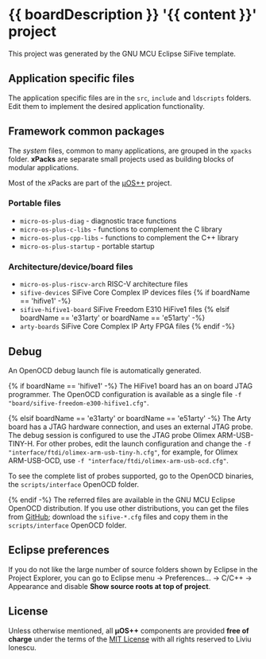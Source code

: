 # {{ boardDescription }} '{{ content }}' project

This project was generated by the GNU MCU Eclipse SiFive template.

## Application specific files

The application specific files are in the `src`, `include` and `ldscripts` folders. Edit them to implement the desired application functionality.

## Framework common packages

The _system_ files, common to many applications, are grouped in the `xpacks` folder. **xPacks** are separate small projects used as building blocks of modular applications.

Most of the xPacks are part of the [µOS++](http://micro-os-plus.github.io) project.

### Portable files

- `micro-os-plus-diag` - diagnostic trace functions
- `micro-os-plus-c-libs` - functions to complement the C library
- `micro-os-plus-cpp-libs` -  functions to complement the C++ library
- `micro-os-plus-startup` - portable startup

### Architecture/device/board files

- `micro-os-plus-riscv-arch` RISC-V architecture files
- `sifive-devices` SiFive Core Complex IP devices files
{% if boardName == 'hifive1' -%}
- `sifive-hifive1-board` SiFive Freedom E310 HiFive1 files
{% elsif boardName == 'e31arty' or boardName == 'e51arty' -%}
- `arty-boards` SiFive Core Complex IP Arty FPGA files
{% endif -%}

## Debug

An OpenOCD debug launch file is automatically generated.

{% if boardName == 'hifive1' -%}
The HiFive1 board has an on board JTAG programmer. The OpenOCD configuration 
is available as a single file `-f "board/sifive-freedom-e300-hifive1.cfg"`.

{% elsif boardName == 'e31arty' or boardName == 'e51arty' -%}
The Arty board has a JTAG hardware connection, and uses an external JTAG probe.
The debug session is configured to use the JTAG probe 
Olimex ARM-USB-TINY-H. For other probes, edit the launch configuration and
change the `-f "interface/ftdi/olimex-arm-usb-tiny-h.cfg"`, for example, for
Olimex ARM-USB-OCD, use `-f "interface/ftdi/olimex-arm-usb-ocd.cfg"`.

To see the complete list of probes supported, go to the
OpenOCD binaries, the `scripts/interface` OpenOCD folder.

{% endif -%}
The referred files are available in the GNU MCU Eclipse OpenOCD distribution. 
If you use other distributions, you can get the files from [GitHub](https://github.com/gnu-mcu-eclipse/openocd/tree/gnu-mcu-eclipse-dev/tcl/board); download the `sifive-*.cfg` files and 
copy them in the `scripts/interface` OpenOCD folder.

## Eclipse preferences

If you do not like the large number of source folders shown by Eclipse in the Project Explorer, you can go to Eclipse menu -> Preferences... -> C/C++ -> Appearance and disable **Show source roots at top of project**.

## License

Unless otherwise mentioned, all **µOS++** components are provided **free of charge** 
under the terms of the [MIT License](https://opensource.org/licenses/MIT) with all rights reserved to Liviu Ionescu.
